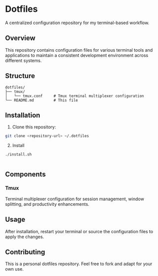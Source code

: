 # Dotfiles

A centralized configuration repository for my terminal-based workflow.

## Overview

This repository contains configuration files for various terminal tools and applications to maintain a consistent development environment across different systems.

## Structure

```
dotfiles/
├── tmux/
│   └── tmux.conf     # Tmux terminal multiplexer configuration
└── README.md         # This file
```

## Installation

1. Clone this repository:
  ```bash
  git clone <repository-url> ~/.dotfiles
  ```

2. Install
  ```bash
  ./install.sh
  ```
```
```

## Components

### Tmux
Terminal multiplexer configuration for session management, window splitting, and productivity enhancements.

## Usage

After installation, restart your terminal or source the configuration files to apply the changes.

## Contributing

This is a personal dotfiles repository. Feel free to fork and adapt for your own use.
